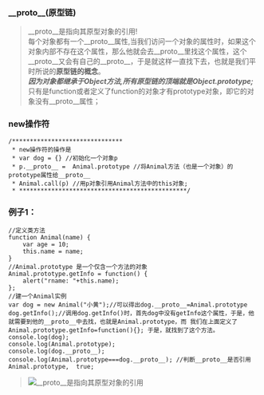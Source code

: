 ### \_\_proto\_\_(原型链)

> \_\_proto\_\_是指向其原型对象的引用!  
 每个对象都有一个\_\_proto\_\_属性,当我们访问一个对象的属性时，如果这个对象内部不存在这个属性，那么他就会去\_\_proto\_\_里找这个属性，这个\_\_proto\_\_又会有自己的\_\_proto\_\_，于是就这样一直找下去，也就是我们平时所说的**原型链的概念**。  
 ***因为对象都继承于Object方法,所有原型链的顶端就是Object.prototype;***  
 只有是function或者定义了function的对象才有prototype对象，即它的对象没有\_\_proto\_\_属性；
 
### new操作符

    /*******************************
     * new操作符的操作是
     * var dog = {} //初始化一个对象p
     * p.__proto__ =  Animal.prototype //将Animal方法（也是一个对象）的prototype属性给__proto__
     * Animal.call(p) //用p对象引用Animal方法中的this对象;
     * ***********************************************/
### 例子1：
    //定义类方法
    function Animal(name) {
        var age = 10;
        this.name = name;
    }
    //Animal.prototype 是一个仅含一个方法的对象
    Animal.prototype.getInfo = function() {
        alert("rname: "+this.name);
    };
    //建一个Animal实例
    var dog = new Animal("小黄");//可以得出dog.__proto__=Animal.prototype
    dog.getInfo();//调用dog.getInfo()时，首先dog中没有getInfo这个属性，于是，他就需要到他的__proto__中去找，也就是Animal.prototype，而 我们在上面定义了Animal.prototype.getInfo=function(){}; 于是，就找到了这个方法。
    console.log(dog);
    console.log(Animal.prototype);
    console.log(dog.__proto__);
    console.log(Animal.prototype===dog.__proto__); //判断__proto__是否引用 Animal.prototype,  true;

> ![\_\_proto\_\_是指向其原型对象的引用][1]




[1]: https://github.com/lm-JS/js-propotype-this-new-apply-call/blob/master/prototype/i.png
[2]: https://github.com/lm-JS/js-propotype-this-new-apply-call/blob/master/prototype/ii.png
[3]: https://github.com/lm-JS/js-propotype-this-new-apply-call/blob/master/prototype/iii.png
